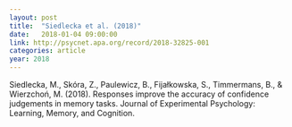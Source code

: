 ```yaml
---
layout: post
title:  "Siedlecka et al. (2018)"
date:   2018-01-04 09:00:00
link: http://psycnet.apa.org/record/2018-32825-001
categories: article
year: 2018
---
```


Siedlecka, M., Skóra, Z., Paulewicz, B., Fijałkowska, S., Timmermans, B., & Wierzchoń, M. (2018). Responses improve the accuracy of confidence judgements in memory tasks. Journal of Experimental Psychology: Learning, Memory, and Cognition.
